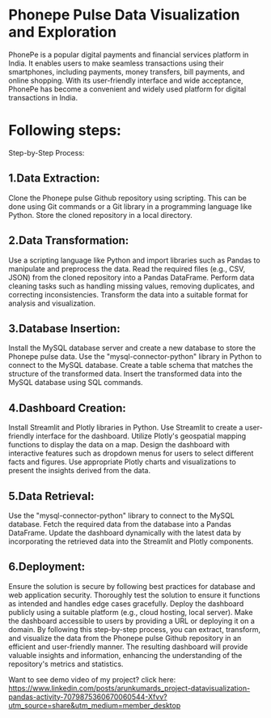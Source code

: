 # Phonepe Pulse Data Visualization and Exploration

PhonePe is a popular digital payments and financial services platform in India. It enables users to make seamless transactions using their smartphones, including payments, money transfers, bill payments, and online shopping. With its user-friendly interface and wide acceptance, PhonePe has become a convenient and widely used platform for digital transactions in India.

# Following steps:

Step-by-Step Process:

## 1.Data Extraction:

Clone the Phonepe pulse Github repository using scripting. This can be done using Git commands or a Git library in a programming language like Python.
Store the cloned repository in a local directory.

## 2.Data Transformation:

Use a scripting language like Python and import libraries such as Pandas to manipulate and preprocess the data.
Read the required files (e.g., CSV, JSON) from the cloned repository into a Pandas DataFrame.
Perform data cleaning tasks such as handling missing values, removing duplicates, and correcting inconsistencies.
Transform the data into a suitable format for analysis and visualization.

## 3.Database Insertion:

Install the MySQL database server and create a new database to store the Phonepe pulse data.
Use the "mysql-connector-python" library in Python to connect to the MySQL database.
Create a table schema that matches the structure of the transformed data.
Insert the transformed data into the MySQL database using SQL commands.

## 4.Dashboard Creation:

Install Streamlit and Plotly libraries in Python.
Use Streamlit to create a user-friendly interface for the dashboard.
Utilize Plotly's geospatial mapping functions to display the data on a map.
Design the dashboard with interactive features such as dropdown menus for users to select different facts and figures.
Use appropriate Plotly charts and visualizations to present the insights derived from the data.

## 5.Data Retrieval:

Use the "mysql-connector-python" library to connect to the MySQL database.
Fetch the required data from the database into a Pandas DataFrame.
Update the dashboard dynamically with the latest data by incorporating the retrieved data into the Streamlit and Plotly components.

## 6.Deployment:

Ensure the solution is secure by following best practices for database and web application security.
Thoroughly test the solution to ensure it functions as intended and handles edge cases gracefully.
Deploy the dashboard publicly using a suitable platform (e.g., cloud hosting, local server).
Make the dashboard accessible to users by providing a URL or deploying it on a domain.
By following this step-by-step process, you can extract, transform, and visualize the data from the Phonepe pulse Github repository in an efficient and user-friendly manner. The resulting dashboard will provide valuable insights and information, enhancing the understanding of the repository's metrics and statistics.

Want to see demo video of my project? click here:  https://www.linkedin.com/posts/arunkumards_project-datavisualization-pandas-activity-7079875360670060544-Xfvv?utm_source=share&utm_medium=member_desktop
